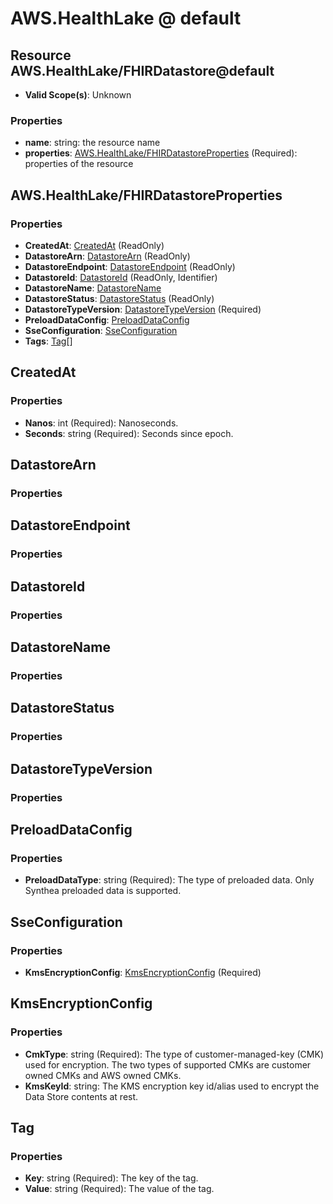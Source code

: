 # AWS.HealthLake @ default

## Resource AWS.HealthLake/FHIRDatastore@default
* **Valid Scope(s)**: Unknown
### Properties
* **name**: string: the resource name
* **properties**: [AWS.HealthLake/FHIRDatastoreProperties](#awshealthlakefhirdatastoreproperties) (Required): properties of the resource

## AWS.HealthLake/FHIRDatastoreProperties
### Properties
* **CreatedAt**: [CreatedAt](#createdat) (ReadOnly)
* **DatastoreArn**: [DatastoreArn](#datastorearn) (ReadOnly)
* **DatastoreEndpoint**: [DatastoreEndpoint](#datastoreendpoint) (ReadOnly)
* **DatastoreId**: [DatastoreId](#datastoreid) (ReadOnly, Identifier)
* **DatastoreName**: [DatastoreName](#datastorename)
* **DatastoreStatus**: [DatastoreStatus](#datastorestatus) (ReadOnly)
* **DatastoreTypeVersion**: [DatastoreTypeVersion](#datastoretypeversion) (Required)
* **PreloadDataConfig**: [PreloadDataConfig](#preloaddataconfig)
* **SseConfiguration**: [SseConfiguration](#sseconfiguration)
* **Tags**: [Tag](#tag)[]

## CreatedAt
### Properties
* **Nanos**: int (Required): Nanoseconds.
* **Seconds**: string (Required): Seconds since epoch.

## DatastoreArn
### Properties

## DatastoreEndpoint
### Properties

## DatastoreId
### Properties

## DatastoreName
### Properties

## DatastoreStatus
### Properties

## DatastoreTypeVersion
### Properties

## PreloadDataConfig
### Properties
* **PreloadDataType**: string (Required): The type of preloaded data. Only Synthea preloaded data is supported.

## SseConfiguration
### Properties
* **KmsEncryptionConfig**: [KmsEncryptionConfig](#kmsencryptionconfig) (Required)

## KmsEncryptionConfig
### Properties
* **CmkType**: string (Required): The type of customer-managed-key (CMK) used for encryption. The two types of supported CMKs are customer owned CMKs and AWS owned CMKs.
* **KmsKeyId**: string: The KMS encryption key id/alias used to encrypt the Data Store contents at rest.

## Tag
### Properties
* **Key**: string (Required): The key of the tag.
* **Value**: string (Required): The value of the tag.

